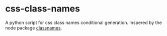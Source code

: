 # css-class-names

A python script for css class names conditional generation. Inspered by the node package [classnames](https://github.com/JedWatson/classnames).
